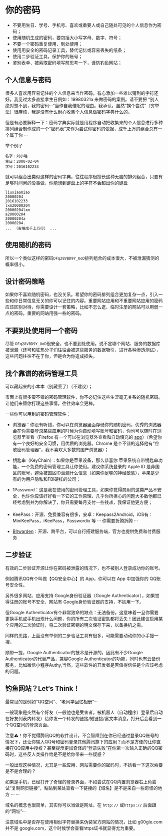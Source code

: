 # 你的密码

* 不要用生日、学号、手机号、喜欢或重要人或自己随处可见的个人信息作为密码；
* 使用随机生成的密码，要包括大小写字母、数字、符号；
* 不要一个密码重复使用、到处使用；
* 使用用安全的密码记录工具，替代记忆或容易丢失的纸条；
* 使用二步验证工具，保护你的账号；
* 鉴别表单、被索取密码填写前思考一下，谨防钓鱼网站；

## 个人信息与密码

很多人喜欢用容易记住的个人信息来当作密码，有心添加一些难以猜到的字符还好。我见过太多直接拿生日例如：19980321a 来做密码的案例。请不要把 “别人绝对想不到，我的密码···”当作自我催眠的理由。我承认，虽然“挨个尝试”（穷举法）很麻烦，我是没有什么耐心收集个人信息做密码字典什么的。

但是有必要解释一下：密码字典实际就是用程序自动把收集来的个人信息进行多种排列组合制作成的一个“密码表”来作为尝试你密码的依据，成千上万的组合总有一个属于你 ···

举个例子

```
名字：刘小喵
生日：2000-02-04
学号：2016102233
```

就可以组合出类似这样的密码字典，往往程序很擅长这种无脑的排列组合，只要有足够时间闲的没事做，你能想到键盘上的字符不会超出你的键盘

```
liuxiaomiao
20000204
2016102233
lxm20000204
20000204lxm
a20000204
20000204a
20000204.
... （省略成千上万行） ...
```

## 使用随机的密码

所以一个类似这样的密码`DFq28VBD9Y_UoD`排列组合的成本很大，不被泄漏猜测的概率很小。

## 设计密码策略

如果你不喜欢随机密码，也没关系。希望你的密码排列组合更加复杂一点，引入一些和你日常信息无关的你可以记住的内容。重要网站应用和不重要网站应用的密码应该区别对待，你需要设计一套策略，比如不怎么逛、临时注册的网站可以用弱一点的密码，重要的网站用强一些的密码。

## 不要到处使用同一个密码

尽管 `DFq28VBD9Y_UoD`很安全，也不要到处使用。说不定哪个网站、服务的数据库被泄漏（还可和狂热分子们往往会被这些服务的数据吸引，进行各种渗透测试），这些问题往往不在于你，但是会为你造成损失。

## 找个靠谱的密码管理工具

可以藏起来的小本本（别藏丢了）（不建议）；

市面上有很多蛮不错的密码管理软件，你不必记住这些生涩毫无关系的随机密码。让他们来替你打理这些事情，往往效率会更棒。

一些你可以用到的密码管理软件：

- 浏览器：你没有听错，你可以在浏览器里面存储你的随机密码，优秀的浏览器会在你需要登录某些应用的时候为你自动填写账号和密码，你也可以随时在浏览器里查看（Firefox 有一个可以在浏览器外查看和自动填充的 [app](https://www.mozilla.org/en-US/firefox/lockwise/)）（希望你有一个良好的安全习惯，用优质的浏览器。Chrome 是个不错的选择他有“谷歌密码管理器”，我不喜欢大多数的国产浏览器）；

- 钥匙串（KeyChain）：如果你是苹果设备，那么恭喜你 苹果系统自带钥匙串功能，一个免费的密码管理工具让你使用。建议你系统登录的 Apple ID 是非国区的账号，避免被国区ID泄漏什么信息（如果你足够的神经敏感），苹果是少有的为用户隐私和FBI硬杠的公司；

- 1Password：这是我在使用的密码管理工具，如果你觉得商用的这类产品不安全，也许你应该好好看一下它的工作原理，几乎你所担心的问题大多数他都已经考虑到并为你解决了，你只需要每月支付一些钱💰，我保证他更方便；

- KeePass：开源、免费兼容有很多，安卓：Keepass2Android，iOS有：MiniKeePass，iKeePass，Passwordix 等 ··· 你需要折腾折腾 ···

- [Bitwarden](https://bitwarden.com/)：开源、跨平台，可以自行搭建服务端，官方也提供免费和付费服务

## 二步验证

有效的二步验证开源让你在密码被泄露的情况下，也不被别人登录成功你的账号。

例如腾讯QQ有个叫做【QQ安全中心】的 App，你可以在 App 中加强你的 QQ账号安全性。

另外很多网站、应用支持 Google身份验证器（Google Authenticator），如果觉得注册的账号不安全，网站有 Google身份验证器的支持，不妨用一下。

但Google Authenticator有个非常致命的缺点：无法备份。这意味着一旦你需要更换手机或手机出现什么问题，你的所有二次验证密匙都将丢失！因此建议启用某个应用的二次验证时，将二次验证密钥的明文保存下来，以备换机之需。

同样的思路，上面没有举例的二步验证工具有很多，可能需要动动你的小手搜一搜。

顺带一提，Google Authenticator的技术是开源的，因此有不少Google Authenticator的代替产品，兼容Google Authenticator的功能，同时也有云备份服务，比如微信小程序Authy,当然，这些软件的开发者是否值得信任是个应该考虑的问题。

## 钓鱼网站？Let‘s Think！

最常见的是例如“QQ空间”、“老同学回忆相册”···

一般现象是突然有个好友（一般他也是受害者，被机器人（自动程序）登录后自动在好友列表内转发）给你发一个转发的链接/短链接/富文本消息，打开后会看到一个QQ空间的登录页面。

注意⚠️！你不觉得腾讯QQ的软件设计，不会智障到在你已经通过登录QQ账号的情况下，还让你输入QQ号和密码登录其他腾讯旗下的应用？而不是方便的让你直接在QQ应用中授权？甚至提示更加奇怪的“登录失败”在你第一次输入正确的QQ密码时，这些反人类操作给是不是给你带来一些疑惑？

一般出现这种情况，尤其是一些应用、网站需要你的密码时，不妨看一下这次索要是不是合理的？

如果是手机，已经打开了奇怪的登录界面，不如尝试在QQ内置浏览器右上角尝试“复制网页链接”，粘贴到某处查看一下链接的【域名】是不是来自一些奇怪的地方 ··· ···

域名的概念也很简单，其实你可以当做是网址，在 `http://` 或`https://` 后面跟的“网址”···

注意域名中是否存在使用相似字符替换来伪装官方网站的情况，比如 g00gle.com 并不是 google.com，这个时候学会查看https证书就显得尤为重要。
